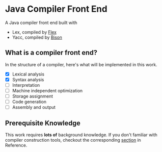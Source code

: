 # Java Compiler Front End
A Java compiler front end built with 

- Lex, compiled by [Flex](https://ftp.gnu.org/old-gnu/Manuals/flex-2.5.4/html_mono/flex.html)
- Yacc, compiled by [Bison](https://www.gnu.org/software/bison/)

## What is a compiler front end?

In the structure of a compiler, here's what will be implemented in this work.

- [x] Lexical analysis
- [x] Syntax analysis
- [ ] Interpretation
- [ ] Machine independent optimization
- [ ] Storage assignment
- [ ] Code generation
- [ ] Assembly and output

## Prerequisite Knowledge

This work requires **lots of** background knowledge. If you don't familiar with compiler construction tools, checkout the corresponding [section](References#compiler-construction-tools) in Reference.

